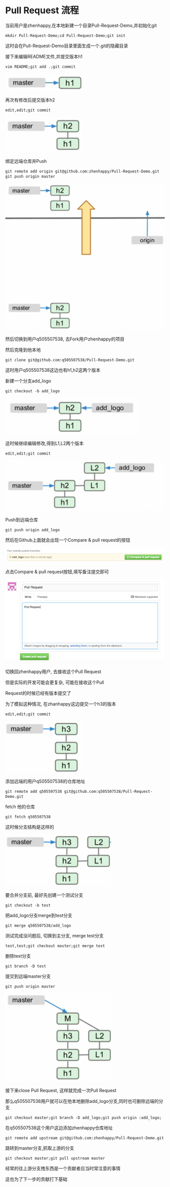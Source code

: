 # Pull Request 流程
当前用户是zhenhappy,在本地新建一个目录Pull-Request-Demo,并初始化git

    mkdir Pull-Request-Demo;cd Pull-Request-Demo;git init
这时会在Pull-Request-Demo目录里面生成一个.git的隐藏目录


接下来编辑README文件,并提交版本h1


    vim README;git add .;git commit

![enter description here][1]

再次有修改后提交版本h2

    edit,edit;git commit

![enter description here][2]

绑定远端仓库并Push

    git remote add origin git@github.com:zhenhappy/Pull-Request-Demo.git
    git push origin master

![enter description here][3]

然后切换到用户q505507538, 去Fork用户zhenhappy的项目


然后克隆到他本地

    git clone git@github.com:q505507538/Pull-Request-Demo.git

这时用户q505507538这边也有h1,h2这两个版本


新建一个分支add_logo

    git checkout -b add_logo

![enter description here][4]

这时候继续编辑修改,得到L1,L2两个版本

    edit,edit;git commit

![enter description here][5]

Push到远端仓库

    git push origin add_logo

然后在Github上面就会出现一个Compare & pull request的按钮

![enter description here][6]

点击Compare & pull request按钮,填写备注提交即可

![enter description here][7]

切换回zhenhappy用户, 去接收这个Pull Request


但是实际的开发可能会更复杂, 可能在接收这个Pull

Request的时候已经有版本提交了


为了模拟这种情况, 在zhanhappy这边提交一个h3的版本

    edit,edit;git commit

![enter description here][8]

添加远端的用户q505507538的仓库地址

    git remote add q505507538 git@github.com:q505507538/Pull-Request-Demo.git

fetch 他的仓库

    git fetch q505507538

这时候分支结构是这样的

 ![enter description here][9]

要合并分支前, 最好先创建一个测试分支

    git checkout -b test

把add_logo分支merge到test分支

    git merge q505507538/add_logo

测试完成没问题后, 切换到主分支, merge test分支

    test,test;git checkout master;git merge test

删除test分支

    git branch -D test

提交到远端master分支

    git push origin master

![enter description here][10]

接下来close Pull Request, 这样就完成一次Pull Request


那么q505507538用户就可以在他本地删除add_logo分支,同时也可删除远端的分支

    git checkout master;git branch -D add_logo;git push origin :add_logo;

在q505507538这个用户这边添加zhenhappy仓库地址

    git remote add upstream git@github.com:zhenhappy/Pull-Request-Demo.git

跳转到master分支,抓取上游的分支

    git checkout master;git pull upstream master

经常的往上游分支拽东西是一个贡献者应当时常注意的事情


这也为了下一步的贡献打下基础

  [1]: ./images/1443077250671.jpg "1443077250671.jpg"
  [2]: ./images/1443077332128.jpg "1443077332128.jpg"
  [3]: ./images/1443077702234.jpg "1443077702234.jpg"
  [4]: ./images/1443080775460.jpg "1443080775460.jpg"
  [5]: ./images/1443080824333.jpg "1443080824333.jpg"
  [6]: ./images/1443083207465.jpg "1443083207465.jpg"
  [7]: ./images/1443083278023.jpg "1443083278023.jpg"
  [8]: ./images/1443083515886.jpg "1443083515886.jpg"
  [9]: ./images/1443083906149.jpg "1443083906149.jpg"
  [10]: ./images/1443084656979.jpg "1443084656979.jpg"
